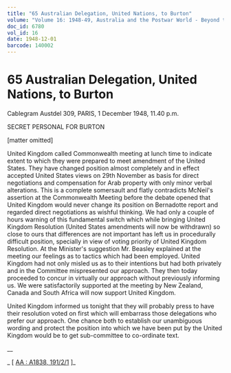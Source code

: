 ```yaml
---
title: "65 Australian Delegation, United Nations, to Burton"
volume: "Volume 16: 1948-49, Australia and the Postwar World - Beyond the Region"
doc_id: 6780
vol_id: 16
date: 1948-12-01
barcode: 140002
---
```


# 65 Australian Delegation, United Nations, to Burton

Cablegram Austdel 309, PARIS, 1 December 1948, 11.40 p.m.

SECRET PERSONAL FOR BURTON

[matter omitted]

United Kingdom called Commonwealth meeting at lunch time to indicate extent to which they were prepared to meet amendment of the United States. They have changed position almost completely and in effect accepted United States views on 29th November as basis for direct negotiations and compensation for Arab property with only minor verbal alterations. This is a complete somersault and flatly contradicts McNeil's assertion at the Commonwealth Meeting before the debate opened that United Kingdom would never change its position on Bernadotte report and regarded direct negotiations as wishful thinking. We had only a couple of hours warning of this fundamental switch which while bringing United Kingdom Resolution (United States amendments will now be withdrawn) so close to ours that differences are not important has left us in procedurally difficult position, specially in view of voting priority of United Kingdom Resolution. At the Minister's suggestion Mr. Beasley explained at the meeting our feelings as to tactics which had been employed. United Kingdom had not only misled us as to their intentions but had both privately and in the Committee mispresented our approach. They then today proceeded to concur in virtually our approach without previously informing us. We were satisfactorily supported at the meeting by New Zealand, Canada and South Africa will now support United Kingdom.

United Kingdom informed us tonight that they will probably press to have their resolution voted on first which will embarrass those delegations who prefer our approach. One chance both to establish our unambiguous wording and protect the position into which we have been put by the United Kingdom would be to get sub-committee to co-ordinate text.

__

_ [ [AA : A1838, 191/2/1](http://www.naa.gov.au/cgi-bin/Search?O=I&Number=140002) ]_
